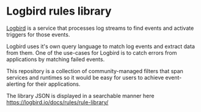 # Logbird rules library

[Logbird](https://logbird.io) is a service that processes log streams to find events and activate triggers for those events.

Logbird uses it's own query language to match log events and extract data from them. One of the use-cases for Logbird is to catch errors from applications by matching failed events.

This repository is a collection of community-managed filters that span services and runtimes so it would be easy for users to achieve event-alerting for their applications.

The library JSON is displayed in a searchable manner here https://logbird.io/docs/rules/rule-library/
